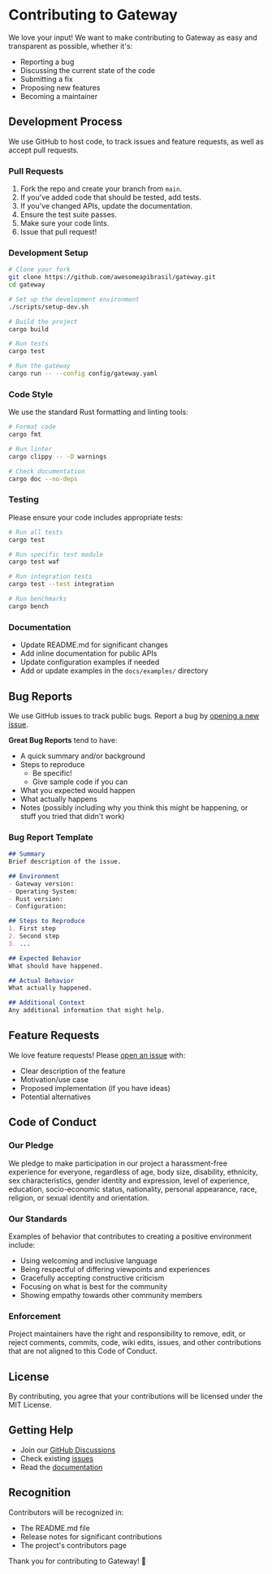 # Contributing to Gateway

We love your input! We want to make contributing to Gateway as easy and transparent as possible, whether it's:

- Reporting a bug
- Discussing the current state of the code
- Submitting a fix
- Proposing new features
- Becoming a maintainer

## Development Process

We use GitHub to host code, to track issues and feature requests, as well as accept pull requests.

### Pull Requests

1. Fork the repo and create your branch from `main`.
2. If you've added code that should be tested, add tests.
3. If you've changed APIs, update the documentation.
4. Ensure the test suite passes.
5. Make sure your code lints.
6. Issue that pull request!

### Development Setup

```bash
# Clone your fork
git clone https://github.com/awesomeapibrasil/gateway.git
cd gateway

# Set up the development environment
./scripts/setup-dev.sh

# Build the project
cargo build

# Run tests
cargo test

# Run the gateway
cargo run -- --config config/gateway.yaml
```

### Code Style

We use the standard Rust formatting and linting tools:

```bash
# Format code
cargo fmt

# Run linter
cargo clippy -- -D warnings

# Check documentation
cargo doc --no-deps
```

### Testing

Please ensure your code includes appropriate tests:

```bash
# Run all tests
cargo test

# Run specific test module
cargo test waf

# Run integration tests
cargo test --test integration

# Run benchmarks
cargo bench
```

### Documentation

- Update README.md for significant changes
- Add inline documentation for public APIs
- Update configuration examples if needed
- Add or update examples in the `docs/examples/` directory

## Bug Reports

We use GitHub issues to track public bugs. Report a bug by [opening a new issue](https://github.com/awesomeapibrasil/gateway/issues/new).

**Great Bug Reports** tend to have:

- A quick summary and/or background
- Steps to reproduce
  - Be specific!
  - Give sample code if you can
- What you expected would happen
- What actually happens
- Notes (possibly including why you think this might be happening, or stuff you tried that didn't work)

### Bug Report Template

```markdown
## Summary
Brief description of the issue.

## Environment
- Gateway version:
- Operating System:
- Rust version:
- Configuration:

## Steps to Reproduce
1. First step
2. Second step
3. ...

## Expected Behavior
What should have happened.

## Actual Behavior
What actually happened.

## Additional Context
Any additional information that might help.
```

## Feature Requests

We love feature requests! Please [open an issue](https://github.com/awesomeapibrasil/gateway/issues/new) with:

- Clear description of the feature
- Motivation/use case
- Proposed implementation (if you have ideas)
- Potential alternatives

## Code of Conduct

### Our Pledge

We pledge to make participation in our project a harassment-free experience for everyone, regardless of age, body size, disability, ethnicity, sex characteristics, gender identity and expression, level of experience, education, socio-economic status, nationality, personal appearance, race, religion, or sexual identity and orientation.

### Our Standards

Examples of behavior that contributes to creating a positive environment include:

- Using welcoming and inclusive language
- Being respectful of differing viewpoints and experiences
- Gracefully accepting constructive criticism
- Focusing on what is best for the community
- Showing empathy towards other community members

### Enforcement

Project maintainers have the right and responsibility to remove, edit, or reject comments, commits, code, wiki edits, issues, and other contributions that are not aligned to this Code of Conduct.

## License

By contributing, you agree that your contributions will be licensed under the MIT License.

## Getting Help

- Join our [GitHub Discussions](https://github.com/awesomeapibrasil/gateway/discussions)
- Check existing [issues](https://github.com/awesomeapibrasil/gateway/issues)
- Read the [documentation](docs/)

## Recognition

Contributors will be recognized in:
- The README.md file
- Release notes for significant contributions
- The project's contributors page

Thank you for contributing to Gateway! 🚀
